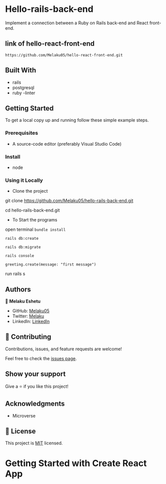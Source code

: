 
# Hello-rails-back-end
Implement a connection between a Ruby on Rails back-end and React front-end.

## link of hello-react-front-end
`https://github.com/Melaku05/hello-react-front-end.git`

## Built With

- rails
- postgresql
- ruby
-linter

## Getting Started

To get a local copy up and running follow these simple example steps.

### Prerequisites

- A source-code editor (preferably Visual Studio Code)

### Install

- node


### Using it Locally

- Clone the project

git clone https://github.com/Melaku05/hello-rails-back-end.git

cd hello-rails-back-end.git

- To Start the programs

open terminal
`bundle install`

`rails db:create`

`rails db:migrate`

`rails console`

 `greeting.create(message: "first message")`

run rails s



## Authors

👤 **Melaku Eshetu**

- GitHub: [Melaku05](https://github.com/Melaku05)
- Twitter: [Melaku](https://twitter.com/melaku_mel)
- LinkedIn: [LinkedIn](https://www.linkedin.com/in/melaku-eshetu/)



## 🤝 Contributing

Contributions, issues, and feature requests are welcome!

Feel free to check the [issues page](../../issues/).

## Show your support

Give a ⭐️ if you like this project!

## Acknowledgments

- Microverse 

## 📝 License

This project is [MIT](./LICENSE.md) licensed.
# Getting Started with Create React App

